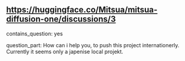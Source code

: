 ## https://huggingface.co/Mitsua/mitsua-diffusion-one/discussions/3

contains_question: yes

question_part: How can i help you, to push this project internationerly. Currently it seems only a japenise local projekt.